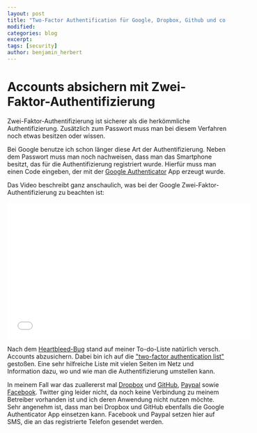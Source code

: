 ```yaml
---
layout: post
title: "Two-Factor Authentification für Google, Dropbox, Github und co."
modified:
categories: blog
excerpt:
tags: [security]
author: benjamin_herbert
---
```


Accounts absichern mit Zwei-Faktor-Authentifizierung
====================================================

Zwei-Faktor-Authentifizierung ist sicherer als die herkömmliche Authentifizierung. Zusätzlich zum Passwort muss man bei diesem Verfahren noch etwas besitzen oder wissen.

Bei Google benutze ich schon länger diese Art der Authentifizierung. Neben dem Passwort muss man noch nachweisen, dass man das Smartphone besitzt, das für die Authentifizierung registriert wurde. Hierfür muss man einen Code eingeben, der mit der [Google Authenticator](https://play.google.com/store/apps/details?id=com.google.android.apps.authenticator2) App erzeugt wurde.

Das Video beschreibt ganz anschaulich, was bei der Google Zwei-Faktor-Authentifizierung zu beachten ist:

<iframe width="560" height="315" src="//www.youtube.com/embed/zMabEyrtPRg" frameborder="0"></iframe>


Nach dem [Heartbleed-Bug](http://heartbleed.com/) stand auf meiner To-do-Liste natürlich versch. Accounts abzusichern. Dabei bin ich auf die ["two-factor authentication list"](http://evanhahn.com/2fa/) gestoßen. Eine sehr hilfreiche Liste mit vielen Seiten im Netz und Information dazu, wo und wie man die Authentifizierung umstellen kann.

In meinem Fall war das zuallererst mal [Dropbox](https://www.dropbox.com/account/security) und [GitHub](https://github.com/settings/two_factor_authentication/intro), [Paypal](https://www.paypal.com/us/cgi-bin/webscr?cmd=_setup-security-key) sowie [Facebook](https://www.facebook.com/settings?tab=security). Twitter ging leider nicht, da noch keine Verbindung zu meinem Betreiber vorhanden ist und ich deren Anwendung nicht nutzen möchte. Sehr angenehm ist, dass man bei Dropbox und GitHub ebenfalls die Google Authenticator App einsetzen kann. Facebook und Paypal setzen hier auf SMS, die an das registrierte Telefon gesendet werden.